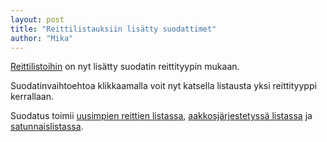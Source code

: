 ```yaml
---
layout: post
title: "Reittilistauksiin lisätty suodattimet"
author: "Mika"
---
```


[Reittilistoihin](https://jalki.fi/routes/recent) on nyt lisätty suodatin reittityypin mukaan.

Suodatinvaihtoehtoa klikkaamalla voit nyt katsella listausta yksi reittityyppi kerrallaan.

Suodatus toimii [uusimpien reittien listassa](https://jalki.fi/routes/recent), [aakkosjärjestetyssä listassa](https://jalki.fi/routes/alphabetical) ja [satunnaislistassa](https://jalki.fi/routes/random).


